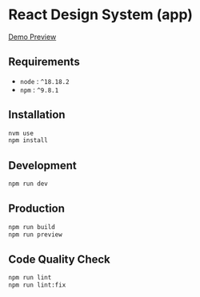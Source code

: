 # React Design System (app)

[Demo Preview](https://adrienloup.github.io/ds/)

## Requirements

- `node` : `^18.18.2`
- `npm` : `^9.8.1`

## Installation

```bash
nvm use
npm install
```

## Development

```bash
npm run dev
```

## Production

```bash
npm run build
npm run preview
```

## Code Quality Check

```bash
npm run lint
npm run lint:fix
```
